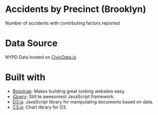 # Accidents by Precinct (Brooklyn)

Number of accidents with contributing factors reported

# Data Source

NYPD Data hosted on [CivicData.io](http://www.civicdata.io/en/dataset/nypd-motor-vehicle-collision-data)

# Built with

* [Boostrap](http://getbootstrap.com/): Makes building great looking websites easy.
* [jQuery](http://jquery.com/): Still te awesomest JavaScript framework.
* [D3.js](http://d3js.org/): JavaScript library for manipulating documents based on data.
* [C3.js](http://c3js.org/): Chart library for D3.